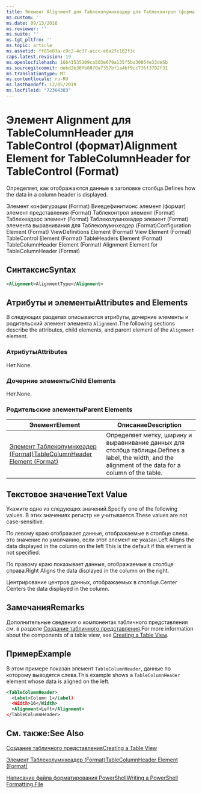 ```yaml
---
title: Элемент Alignment для Таблеколумнхеадер для Таблеконтрол (формат) | Документация Майкрософт
ms.custom: ''
ms.date: 09/13/2016
ms.reviewer: ''
ms.suite: ''
ms.tgt_pltfrm: ''
ms.topic: article
ms.assetid: ff85e83a-c9c2-4c37-accc-e6a27c182f3c
caps.latest.revision: 19
ms.openlocfilehash: 16b41535109ca503e679a135f5ba30054e33de5b
ms.sourcegitcommit: debd2b38fb8070a7357bf1a4bf9cc736f3702f31
ms.translationtype: MT
ms.contentlocale: ru-RU
ms.lasthandoff: 12/05/2019
ms.locfileid: "72364383"
---
```

# <a name="alignment-element-for-tablecolumnheader-for-tablecontrol-format"></a><span data-ttu-id="fc5dc-102">Элемент Alignment для TableColumnHeader для TableControl (формат)</span><span class="sxs-lookup"><span data-stu-id="fc5dc-102">Alignment Element for TableColumnHeader for TableControl (Format)</span></span>

<span data-ttu-id="fc5dc-103">Определяет, как отображаются данные в заголовке столбца.</span><span class="sxs-lookup"><span data-stu-id="fc5dc-103">Defines how the data in a column header is displayed.</span></span>

<span data-ttu-id="fc5dc-104">Элемент конфигурации (Format) Виевдефинитионс элемент (формат) элемент представления (Format) Таблеконтрол элемент (Format) Таблехеадерс элемент (Format) Таблеколумнхеадер элемент (Format) элемента выравнивания для Таблеколумнхеадер (Format)</span><span class="sxs-lookup"><span data-stu-id="fc5dc-104">Configuration Element (Format) ViewDefinitions Element (Format) View Element (Format) TableControl Element (Format) TableHeaders Element (Format) TableColumnHeader Element (Format) Alignment Element for TableColumnHeader (Format)</span></span>

## <a name="syntax"></a><span data-ttu-id="fc5dc-105">Синтаксис</span><span class="sxs-lookup"><span data-stu-id="fc5dc-105">Syntax</span></span>

```xml
<Alignment>AlignmentType</Alignment>
```

## <a name="attributes-and-elements"></a><span data-ttu-id="fc5dc-106">Атрибуты и элементы</span><span class="sxs-lookup"><span data-stu-id="fc5dc-106">Attributes and Elements</span></span>

<span data-ttu-id="fc5dc-107">В следующих разделах описываются атрибуты, дочерние элементы и родительский элемент элемента `Alignment`.</span><span class="sxs-lookup"><span data-stu-id="fc5dc-107">The following sections describe the attributes, child elements, and parent element of the `Alignment` element.</span></span>

### <a name="attributes"></a><span data-ttu-id="fc5dc-108">Атрибуты</span><span class="sxs-lookup"><span data-stu-id="fc5dc-108">Attributes</span></span>

<span data-ttu-id="fc5dc-109">Нет.</span><span class="sxs-lookup"><span data-stu-id="fc5dc-109">None.</span></span>

### <a name="child-elements"></a><span data-ttu-id="fc5dc-110">Дочерние элементы</span><span class="sxs-lookup"><span data-stu-id="fc5dc-110">Child Elements</span></span>

<span data-ttu-id="fc5dc-111">Нет.</span><span class="sxs-lookup"><span data-stu-id="fc5dc-111">None.</span></span>

### <a name="parent-elements"></a><span data-ttu-id="fc5dc-112">Родительские элементы</span><span class="sxs-lookup"><span data-stu-id="fc5dc-112">Parent Elements</span></span>

|<span data-ttu-id="fc5dc-113">Элемент</span><span class="sxs-lookup"><span data-stu-id="fc5dc-113">Element</span></span>|<span data-ttu-id="fc5dc-114">Описание</span><span class="sxs-lookup"><span data-stu-id="fc5dc-114">Description</span></span>|
|-------------|-----------------|
|[<span data-ttu-id="fc5dc-115">Элемент Таблеколумнхеадер (Format)</span><span class="sxs-lookup"><span data-stu-id="fc5dc-115">TableColumnHeader Element (Format)</span></span>](./tablecolumnheader-element-format.md)|<span data-ttu-id="fc5dc-116">Определяет метку, ширину и выравнивание данных для столбца таблицы.</span><span class="sxs-lookup"><span data-stu-id="fc5dc-116">Defines a label, the width, and the alignment of the data for a column of the table.</span></span>|

## <a name="text-value"></a><span data-ttu-id="fc5dc-117">Текстовое значение</span><span class="sxs-lookup"><span data-stu-id="fc5dc-117">Text Value</span></span>

<span data-ttu-id="fc5dc-118">Укажите одно из следующих значений.</span><span class="sxs-lookup"><span data-stu-id="fc5dc-118">Specify one of the following values.</span></span> <span data-ttu-id="fc5dc-119">В этих значениях регистр не учитывается.</span><span class="sxs-lookup"><span data-stu-id="fc5dc-119">These values are not case-sensitive.</span></span>

<span data-ttu-id="fc5dc-120">По левому краю отображает данные, отображаемые в столбце слева. это значение по умолчанию, если этот элемент не указан.</span><span class="sxs-lookup"><span data-stu-id="fc5dc-120">Left Aligns the data displayed in the column on the left This is the default if this element is not specified.</span></span>

<span data-ttu-id="fc5dc-121">По правому краю показывает данные, отображаемые в столбце справа.</span><span class="sxs-lookup"><span data-stu-id="fc5dc-121">Right Aligns the data displayed in the column on the right.</span></span>

<span data-ttu-id="fc5dc-122">Центрирование центров данных, отображаемых в столбце.</span><span class="sxs-lookup"><span data-stu-id="fc5dc-122">Center Centers the data displayed in the column.</span></span>

## <a name="remarks"></a><span data-ttu-id="fc5dc-123">Замечания</span><span class="sxs-lookup"><span data-stu-id="fc5dc-123">Remarks</span></span>

<span data-ttu-id="fc5dc-124">Дополнительные сведения о компонентах табличного представления см. в разделе [Создание табличного представления](./creating-a-table-view.md).</span><span class="sxs-lookup"><span data-stu-id="fc5dc-124">For more information about the components of a table view, see [Creating a Table View](./creating-a-table-view.md).</span></span>

## <a name="example"></a><span data-ttu-id="fc5dc-125">Пример</span><span class="sxs-lookup"><span data-stu-id="fc5dc-125">Example</span></span>

<span data-ttu-id="fc5dc-126">В этом примере показан элемент `TableColumnHeader`, данные по которому выводятся слева.</span><span class="sxs-lookup"><span data-stu-id="fc5dc-126">This example shows a `TableColumnHeader` element whose data is aligned on the left.</span></span>

```xml
<TableColumnHeader>
  <Label>Column 1</Label)
  <Width>16</Width>
  <Alignment>Left</Alignment>
</TableColumnHeader>
```

## <a name="see-also"></a><span data-ttu-id="fc5dc-127">См. также:</span><span class="sxs-lookup"><span data-stu-id="fc5dc-127">See Also</span></span>

[<span data-ttu-id="fc5dc-128">Создание табличного представления</span><span class="sxs-lookup"><span data-stu-id="fc5dc-128">Creating a Table View</span></span>](./creating-a-table-view.md)

[<span data-ttu-id="fc5dc-129">Элемент Таблеколумнхеадер (Format)</span><span class="sxs-lookup"><span data-stu-id="fc5dc-129">TableColumnHeader Element (Format)</span></span>](./tablecolumnheader-element-format.md)

[<span data-ttu-id="fc5dc-130">Написание файла форматирования PowerShell</span><span class="sxs-lookup"><span data-stu-id="fc5dc-130">Writing a PowerShell Formatting File</span></span>](./writing-a-powershell-formatting-file.md)
